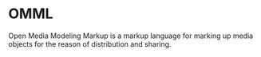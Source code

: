 # OMML
Open Media Modeling Markup is a markup language for marking up media objects for the reason of distribution and sharing.
